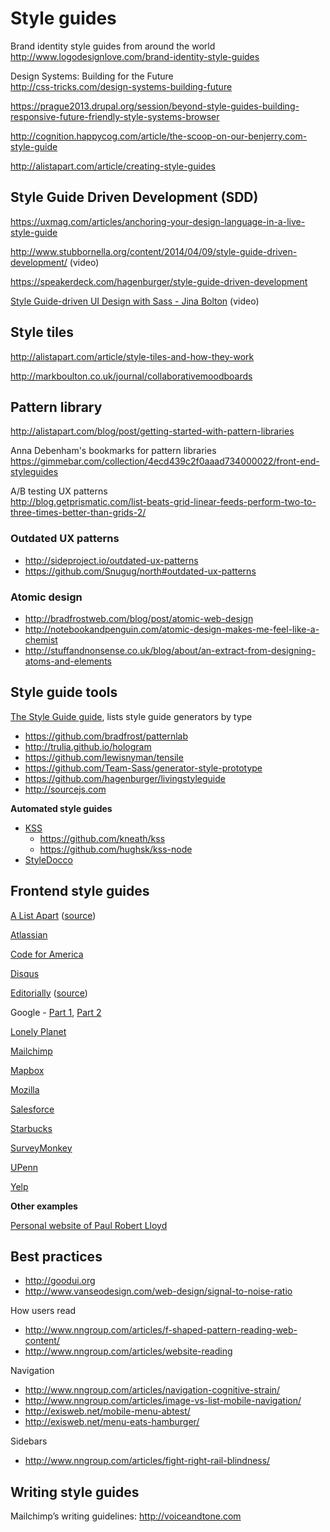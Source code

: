 # Style guides

Brand identity style guides from around the world  
http://www.logodesignlove.com/brand-identity-style-guides

Design Systems: Building for the Future  
http://css-tricks.com/design-systems-building-future

https://prague2013.drupal.org/session/beyond-style-guides-building-responsive-future-friendly-style-systems-browser

http://cognition.happycog.com/article/the-scoop-on-our-benjerry.com-style-guide

http://alistapart.com/article/creating-style-guides

## Style Guide Driven Development (SDD)

https://uxmag.com/articles/anchoring-your-design-language-in-a-live-style-guide

http://www.stubbornella.org/content/2014/04/09/style-guide-driven-development/ (video)

https://speakerdeck.com/hagenburger/style-guide-driven-development

[Style Guide-driven UI Design with Sass - Jina Bolton](https://vimeo.com/45897176) (video)


## Style tiles

http://alistapart.com/article/style-tiles-and-how-they-work

http://markboulton.co.uk/journal/collaborativemoodboards


## Pattern library

http://alistapart.com/blog/post/getting-started-with-pattern-libraries

Anna Debenham's bookmarks for pattern libraries  
https://gimmebar.com/collection/4ecd439c2f0aaad734000022/front-end-styleguides

A/B testing UX patterns  
http://blog.getprismatic.com/list-beats-grid-linear-feeds-perform-two-to-three-times-better-than-grids-2/

### Outdated UX patterns

* http://sideproject.io/outdated-ux-patterns
* https://github.com/Snugug/north#outdated-ux-patterns

### Atomic design

* http://bradfrostweb.com/blog/post/atomic-web-design
* http://notebookandpenguin.com/atomic-design-makes-me-feel-like-a-chemist
* http://stuffandnonsense.co.uk/blog/about/an-extract-from-designing-atoms-and-elements

## Style guide tools

[The Style Guide guide](http://vinspee.me/style-guide-guide/), lists style guide generators by type

* https://github.com/bradfrost/patternlab
* http://trulia.github.io/hologram
* https://github.com/lewisnyman/tensile
* https://github.com/Team-Sass/generator-style-prototype
* https://github.com/hagenburger/livingstyleguide
* http://sourcejs.com


**Automated style guides**

* [KSS](http://warpspire.com/kss)
  * https://github.com/kneath/kss
  * https://github.com/hughsk/kss-node
* [StyleDocco](http://jacobrask.github.io/styledocco)


## Frontend style guides

[A List Apart](http://patterns.alistapart.com/) ([source](https://github.com/alistapart/pattern-library))

[Atlassian](https://docs.atlassian.com/aui/latest/sandbox/#)

[Code for America](http://style.codeforamerica.org/)

[Disqus](http://disqus.com/pages/style-guide/)

[Editorially](http://editorially.github.io/styleguide/) ([source](https://github.com/Editorially/styleguide))

Google - [Part 1](http://www.behance.net/gallery/Google-Visual-Assets-Guidelines-Part-1/9028077), [Part 2](http://www.behance.net/gallery/Google-Visual-Assets-Guidelines-Part-2/9084309)

[Lonely Planet](http://rizzo.lonelyplanet.com/styleguide/)

[Mailchimp](http://ux.mailchimp.com/patterns)

[Mapbox](https://www.mapbox.com/base)

[Mozilla](http://www.mozilla.org/en-US/styleguide/)

[Salesforce](http://sfdc-styleguide.herokuapp.com)

[Starbucks](http://www.starbucks.com/static/reference/styleguide/)

[SurveyMonkey](http://chriscoyier.github.io/SurveyMonkey-Design-Patterns/)

[UPenn](http://www.upenn.edu/webservices/styleguide/)

[Yelp](http://www.yelp.com/styleguide/)


**Other examples**

[Personal website of Paul Robert Lloyd](http://paulrobertlloyd.com/about/styleguide/)


## Best practices

* http://goodui.org
* http://www.vanseodesign.com/web-design/signal-to-noise-ratio

How users read
* http://www.nngroup.com/articles/f-shaped-pattern-reading-web-content/
* http://www.nngroup.com/articles/website-reading

Navigation
* http://www.nngroup.com/articles/navigation-cognitive-strain/
* http://www.nngroup.com/articles/image-vs-list-mobile-navigation/
* http://exisweb.net/mobile-menu-abtest/
* http://exisweb.net/menu-eats-hamburger/

Sidebars
* http://www.nngroup.com/articles/fight-right-rail-blindness/


## Writing style guides

Mailchimp’s writing guidelines: http://voiceandtone.com 
